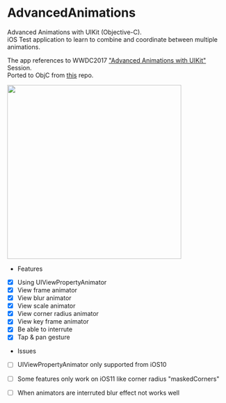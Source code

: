# AdvancedAnimations
Advanced Animations with UIKit (Objective-C).<br/>
iOS Test application to learn to combine and coordinate between multiple animations.


The app references to WWDC2017 ["Advanced Animations with UIKit"](https://developer.apple.com/videos/play/wwdc2017/230/) Session.<br/>
Ported to ObjC from [this](https://github.com/kane-liu/AdvancedAnimations) repo.

<img src="https://github.com/RealFlow/AdvancedAnimations/blob/master/AdvancedAnimations/AdvancedAnimations/gif/advancedAnimations.gif" width="400" />

- Features
- [x] Using UIViewPropertyAnimator
- [x] View frame animator
- [x] View blur animator
- [x] View scale animator
- [x] View corner radius animator
- [x] View key frame animator
- [x] Be able to interrute 
- [x] Tap & pan gesture

- Issues
- [ ] UIViewPropertyAnimator only supported from iOS10
- [ ] Some features only work on iOS11 like corner radius "maskedCorners"
- [ ] When animators are interruted blur effect not works well


